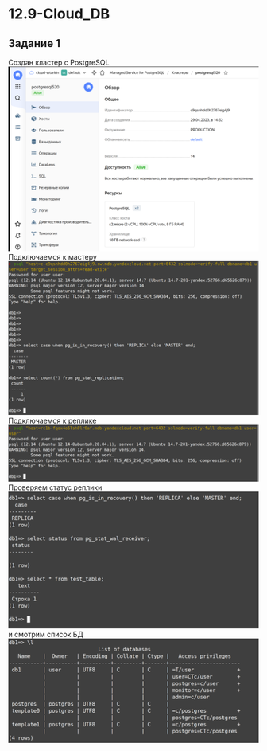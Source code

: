 # 12.9-Cloud_DB


## Задание 1

Создан кластер с PostgreSQL  
![lk](https://github.com/RSafin12/12.9-Cloud_DB/blob/main/lk.png)  
Подключаемся к мастеру  
![1](https://github.com/RSafin12/12.9-Cloud_DB/blob/main/1.png)  
Подключаемся к реплике  
![2](https://github.com/RSafin12/12.9-Cloud_DB/blob/main/2.png)  
Проверяем статус реплики  
![3](https://github.com/RSafin12/12.9-Cloud_DB/blob/main/3.png)  
и смотрим список БД  
![4](https://github.com/RSafin12/12.9-Cloud_DB/blob/main/4.png)
